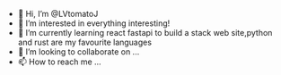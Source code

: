 - 👋 Hi, I’m @LVtomatoJ
- 👀 I’m interested in everything interesting!
- 🌱 I’m currently learning react fastapi to build a stack web site,python and rust are my favourite languages
- 💞️ I’m looking to collaborate on ...
- 📫 How to reach me ...

<!---
LVtomatoJ/LVtomatoJ is a ✨ special ✨ repository because its `README.md` (this file) appears on your GitHub profile.
You can click the Preview link to take a look at your changes.
--->
